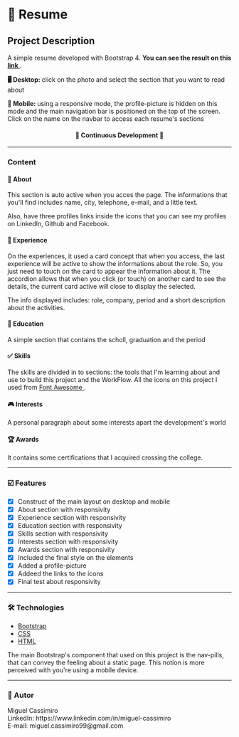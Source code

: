 # 📃 Resume

## Project Description
<p> A simple resume developed with Bootstrap 4. <strong>You can see the result on this <a href="https://miguelcassimiro99.github.io/resume-miguelcassimiro/" target="_blank">link </a>.</strong></p>
<p><strong>🖥️ Desktop: </strong> click on the photo and select the section that you want to read about </p>
<p><strong>📱 Mobile: </strong> using a responsive mode, the profile-picture is hidden on this mode and the main navigation bar is positioned on the top of the screen.
Click on the name on the navbar to access each resume's sections</p>

<h4 align="center"> 
	🚧  Continuous Development  🚧
</h4>
<hr>

<h3>Content</h3>

<h4>📘 About</h4>
<p> This section is auto active when you acces the page. The informations that you'll find includes name, city, telephone, e-mail, and a little text. </p>
<p> Also, have three profiles links inside the icons that you can see my profiles on LinkedIn, Github and Facebook.</p>

<h4>💼 Experience</h4>
<p> On the experiences, it used a card concept that when you access, the last experience will be active to show the informations about the role. So, you just need to touch on the card to appear the information about it. The accordion allows that when you click (or touch) on another card to see the details, the current card active will close to display the selected. </p>
<p>The info displayed includes: role, company, period and a short description about the activities.</p>

<h4>📖 Education</h4>
<p> A simple section that contains the scholl, graduation and the period</p>

<h4>✅ Skills</h4>
<p> The skills are divided in to sections: the tools that I'm learning about and use to build this project and the WorkFlow. All the icons on this project I used from <a href="https://fontawesome.com/"> Font Awesome </a>.</p>

<h4>🎮 Interests</h4>
<p> A personal paragraph about some interests apart the development's world</p>

<h4>🏆 Awards</h4>
<p> It contains some certifications that I acquired crossing the college.</p>
<hr>

### ☑️ Features
- [X] Construct of the main layout on desktop and mobile
- [X] About section with responsivity
- [X] Experience section with responsivity
- [X] Education section with responsivity
- [X] Skills section with responsivity
- [X] Interests section with responsivity
- [X] Awards section with responsivity
- [X] Included the final style on the elements
- [X] Added a profile-picture
- [X] Addeed the links to the icons
- [X] Final test about responsivity

<hr>

### 🛠️ Technologies
- [Bootstrap](https://getbootstrap.com/)
- [CSS](https://developer.mozilla.org/pt-BR/docs/Web/CSS)
- [HTML](https://developer.mozilla.org/pt-BR/docs/Web/HTML)

<p> The main Bootstrap's component that used on this project is the nav-pills, that can convey the feeling about a static page. This notion is more perceived with you're using a mobile device. </p>

<hr>
<h3>👻 Autor </h3>
<p>
Miguel Cassimiro <br/>
LinkedIn: https://www.linkedin.com/in/miguel-cassimiro <br/>
E-mail: miguel.cassimiro99@gmail.com
</p>






